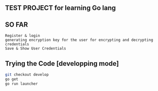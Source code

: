 

## TEST PROJECT for learning Go lang

## SO FAR 
```
Register & login 
generating encryption key for the user for encrypting and decrypting credentials 
Save & Show User Credentials 

```



## Trying the Code [developping mode]

```sh
git checkout develop
go get 
go run launcher

```
